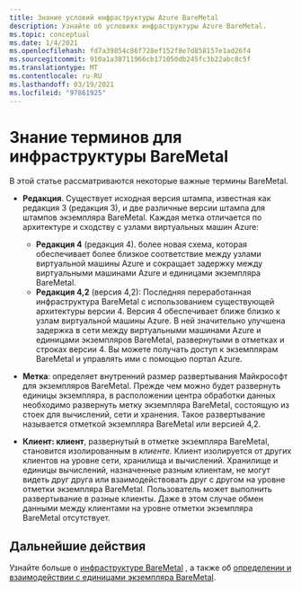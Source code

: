 ```yaml
---
title: Знание условий инфраструктуры Azure BareMetal
description: Узнайте об условиях инфраструктуры Azure BareMetal.
ms.topic: conceptual
ms.date: 1/4/2021
ms.openlocfilehash: fd7a39854c86f728ef152f8e7d858157e1ad26f4
ms.sourcegitcommit: 910a1a38711966cb171050db245fc3b22abc8c5f
ms.translationtype: MT
ms.contentlocale: ru-RU
ms.lasthandoff: 03/19/2021
ms.locfileid: "97861925"
---
```

# <a name="know-the-terms-for-baremetal-infrastructure"></a>Знание терминов для инфраструктуры BareMetal

В этой статье рассматриваются некоторые важные термины BareMetal.

- **Редакция**. Существует исходная версия штампа, известная как редакция 3 (редакция 3), и две различные версии штампа для штампов экземпляра BareMetal. Каждая метка отличается по архитектуре и сходству с узлами виртуальных машин Azure:
    - **Редакция 4** (редакция 4). более новая схема, которая обеспечивает более близкое соответствие между узлами виртуальной машины Azure и сокращает задержку между виртуальными машинами Azure и единицами экземпляра BareMetal. 
    - **Редакция 4,2** (версия 4,2): Последняя переработанная инфраструктура BareMetal с использованием существующей архитектуры версии 4. Версия 4 обеспечивает ближе близко к узлам виртуальной машины Azure. В ней значительно улучшена задержка в сети между виртуальными машинами Azure и единицами экземпляров BareMetal, развернутыми в отметках и строках версии 4. Вы можете получать доступ к экземплярам BareMetal и управлять ими с помощью портал Azure.    

- **Метка**: определяет внутренний размер развертывания Майкрософт для экземпляров BareMetal. Прежде чем можно будет развернуть единицы экземпляра, в расположении центра обработки данных необходимо развернуть метку экземпляра BareMetal, состоящую из стоек для вычислений, сети и хранения. Такое развертывание называется отметкой экземпляра BareMetal или версией 4,2.

- **Клиент: клиент**, развернутый в отметке экземпляра BareMetal, становится изолированным в *клиенте.* Клиент изолируется от других клиентов на уровне сети, хранилища и вычислений. Хранилище и единицы вычислений, назначенные разным клиентам, не могут видеть друг друга или взаимодействовать друг с другом на уровне отметки экземпляра BareMetal. Пользователь может выполнить развертывание в разные клиенты. Даже в этом случае обмен данными между клиентами на уровне отметки экземпляра BareMetal отсутствует.

## <a name="next-steps"></a>Дальнейшие действия
Узнайте больше о [инфраструктуре BareMetal](workloads/sap/baremetal-overview-architecture.md) , а также об [определении и взаимодействии с единицами экземпляра BareMetal](workloads/sap/baremetal-infrastructure-portal.md). 